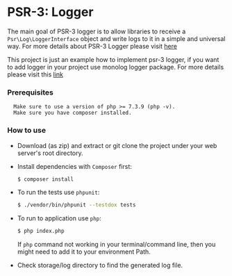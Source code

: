 # PSR-3: Logger

The main goal of PSR-3 logger is to allow libraries to receive a `Psr\Log\LoggerInterface` object and write logs to it in a simple and universal way.
For more details about PSR-3 Logger please visit [here](https://www.php-fig.org/psr/psr-3/)

This project is just an example how to implement psr-3 logger, if you want to add logger in your project use monolog logger package.
For more details please visit this [link](https://github.com/Seldaek/monolog)
  
### Prerequisites
```
  Make sure to use a version of php >= 7.3.9 (php -v).
  Make sure you have composer installed. 
```

### How to use
 - Download (as zip) and extract or git clone the project under your web server's root directory.
 
 - Install dependencies with `Composer` first:
   ```bash
   $ composer install
   ```
 - To run the tests use `phpunit`:   
   ```bash
   $ ./vendor/bin/phpunit --testdox tests
   ```
 - To run to application use `php`: 
    ```bash   
    $ php index.php
    ```     
    If `php` command not working in your terminal/command line, then you might need to add it to your environment Path.
 - Check storage/log directory to find the generated log file.